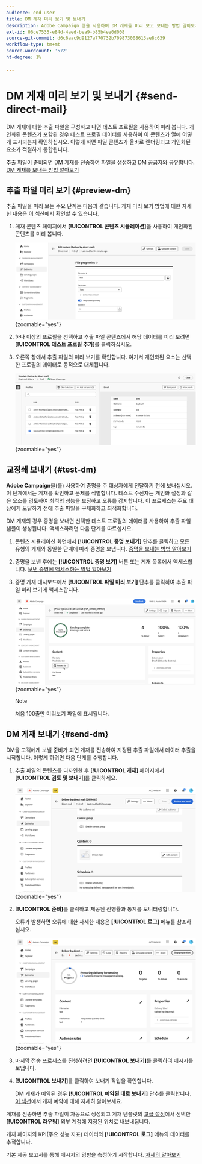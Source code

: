 ```yaml
---
audience: end-user
title: DM 게재 미리 보기 및 보내기
description: Adobe Campaign 웹을 사용하여 DM 게재를 미리 보고 보내는 방법 알아보기
exl-id: 06ce7535-e84d-4aed-bea9-b85b4ee0d008
source-git-commit: d6c6aac9d9127a770732b709873008613ae8c639
workflow-type: tm+mt
source-wordcount: '572'
ht-degree: 1%

---
```


# DM 게재 미리 보기 및 보내기 {#send-direct-mail}

DM 게재에 대한 추출 파일을 구성하고 나면 테스트 프로필을 사용하여 미리 봅니다. 개인화된 콘텐츠가 포함된 경우 테스트 프로필 데이터를 사용하여 이 콘텐츠가 열에 어떻게 표시되는지 확인하십시오. 이렇게 하면 파일 콘텐츠가 올바로 렌더링되고 개인화된 요소가 적절하게 통합됩니다.

추출 파일이 준비되면 DM 게재를 전송하여 파일을 생성하고 DM 공급자와 공유합니다. [DM 게재를 보내는 방법 알아보기](#dm-send)

## 추출 파일 미리 보기 {#preview-dm}

추출 파일을 미리 보는 주요 단계는 다음과 같습니다. 게재 미리 보기 방법에 대한 자세한 내용은 [이 섹션](../preview-test/preview-content.md)에서 확인할 수 있습니다.

1. 게재 콘텐츠 페이지에서 **[!UICONTROL 콘텐츠 시뮬레이션]**&#x200B;을 사용하여 개인화된 콘텐츠를 미리 봅니다.

   ![게재 콘텐츠 페이지의 콘텐츠 시뮬레이션 옵션을 보여 주는 스크린샷](assets/dm-simulate.png){zoomable="yes"}

1. 하나 이상의 프로필을 선택하고 추출 파일 콘텐츠에서 해당 데이터를 미리 보려면 **[!UICONTROL 테스트 프로필 추가]**&#x200B;를 클릭하십시오.

1. 오른쪽 창에서 추출 파일의 미리 보기를 확인합니다. 여기서 개인화된 요소는 선택한 프로필의 데이터로 동적으로 대체됩니다.

   ![오른쪽 창에서 추출 파일의 미리 보기를 표시하는 스크린샷](assets/dm-preview-right.png){zoomable="yes"}

## 교정쇄 보내기 {#test-dm}

**Adobe Campaign**&#x200B;을(를) 사용하여 증명을 주 대상자에게 전달하기 전에 보내십시오. 이 단계에서는 게재를 확인하고 문제를 식별합니다. 테스트 수신자는 개인화 설정과 같은 요소를 검토하여 최적의 성능을 보장하고 오류를 감지합니다. 이 프로세스는 주요 대상에게 도달하기 전에 추출 파일을 구체화하고 최적화합니다.

DM 게재의 경우 증명을 보내면 선택한 테스트 프로필의 데이터를 사용하여 추출 파일 샘플이 생성됩니다. 액세스하려면 다음 단계를 따르십시오.

1. 콘텐츠 시뮬레이션 화면에서 **[!UICONTROL 증명 보내기]** 단추를 클릭하고 모든 유형의 게재와 동일한 단계에 따라 증명을 보냅니다. [증명을 보내는 방법 알아보기](../preview-test/test-deliveries.md)

1. 증명을 보낸 후에는 **[!UICONTROL 증명 보기]** 버튼 또는 게재 목록에서 액세스합니다. [보낸 증명에 액세스하는 방법 알아보기](../preview-test/test-deliveries.md#access-test-deliveries)

1. 증명 게재 대시보드에서 **[!UICONTROL 파일 미리 보기]** 단추를 클릭하여 추출 파일 미리 보기에 액세스합니다.

   ![증명 게재 대시보드의 미리 보기 파일 옵션을 보여 주는 스크린샷](assets/dm-proof.png){zoomable="yes"}

   >[!NOTE]
   >
   >처음 100줄만 미리보기 파일에 표시됩니다.

## DM 게재 보내기 {#send-dm}

DM을 고객에게 보낼 준비가 되면 게재를 전송하여 지정된 추출 파일에서 데이터 추출을 시작합니다. 이렇게 하려면 다음 단계를 수행합니다.

1. 추출 파일의 콘텐츠를 디자인한 후 **[!UICONTROL 게재]** 페이지에서 **[!UICONTROL 검토 및 보내기]**&#x200B;를 클릭하세요.

   ![게재 페이지의 검토 및 보내기 옵션을 보여 주는 스크린샷](assets/dm-review-send.png){zoomable="yes"}

1. **[!UICONTROL 준비]**&#x200B;를 클릭하고 제공된 진행률과 통계를 모니터링합니다.

   오류가 발생하면 오류에 대한 자세한 내용은 **[!UICONTROL 로그]** 메뉴를 참조하십시오.

   ![준비 옵션 및 로그 메뉴를 보여 주는 스크린샷](assets/dm-prepare.png){zoomable="yes"}

1. 마지막 전송 프로세스를 진행하려면 **[!UICONTROL 보내기]**&#x200B;를 클릭하여 메시지를 보냅니다.

1. **[!UICONTROL 보내기]**&#x200B;를 클릭하여 보내기 작업을 확인합니다.

   DM 게재가 예약된 경우 **[!UICONTROL 예약된 대로 보내기]** 단추를 클릭합니다. [이 섹션](../msg/gs-messages.md#schedule-the-delivery-sending)에서 게재 예약에 대해 자세히 알아보세요.

게재를 전송하면 추출 파일이 자동으로 생성되고 게재 템플릿의 [고급 설정](../advanced-settings/delivery-settings.md)에서 선택한 **[!UICONTROL 라우팅]** 외부 계정에 지정된 위치로 내보내집니다.

게재 페이지의 KPI(주요 성능 지표) 데이터와 **[!UICONTROL 로그]** 메뉴의 데이터를 추적합니다.

기본 제공 보고서를 통해 메시지의 영향을 측정하기 시작합니다. [자세히 알아보기](../reporting/direct-mail.md)